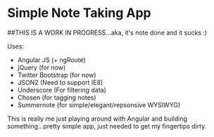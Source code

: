 Simple Note Taking App
======================

##THIS IS A WORK IN PROGRESS...aka, it's note done and it sucks :)

Uses:
 - Angular JS (+ ngRoute)
 - jQuery (for now)
 - Twitter Bootstrap (for now)
 - JSON2 (Need to support IE8)
 - Underscore (For filtering data)
 - Chosen (for tagging notes)
 - Summernote (for simple/elegant/repsonsive WYSIWYG)


 This is really me just playing around with Angular and building something...pretty simple app, just needed to get my fingertips dirty.